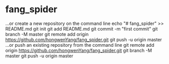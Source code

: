 # fang_spider

…or create a new repository on the command line
echo "# fang_spider" >> README.md
git init
git add README.md
git commit -m "first commit"
git branch -M master
git remote add origin https://github.com/hongwenYang/fang_spider.git
git push -u origin master
…or push an existing repository from the command line
git remote add origin https://github.com/hongwenYang/fang_spider.git
git branch -M master
git push -u origin master
